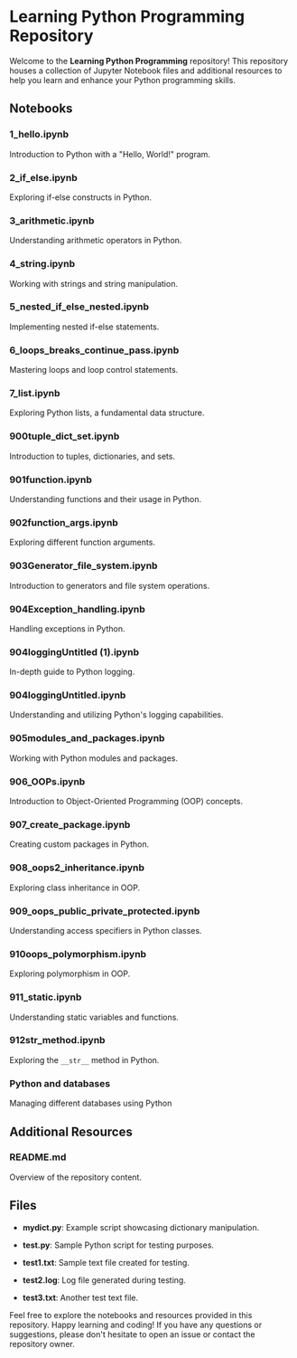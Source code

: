 # Learning Python Programming Repository

Welcome to the **Learning Python Programming** repository! This repository houses a collection of Jupyter Notebook files and additional resources to help you learn and enhance your Python programming skills.

## Notebooks

### 1_hello.ipynb
Introduction to Python with a "Hello, World!" program.

### 2_if_else.ipynb
Exploring if-else constructs in Python.

### 3_arithmetic.ipynb
Understanding arithmetic operators in Python.

### 4_string.ipynb
Working with strings and string manipulation.

### 5_nested_if_else_nested.ipynb
Implementing nested if-else statements.

### 6_loops_breaks_continue_pass.ipynb
Mastering loops and loop control statements.

### 7_list.ipynb
Exploring Python lists, a fundamental data structure.

### 900tuple_dict_set.ipynb
Introduction to tuples, dictionaries, and sets.

### 901function.ipynb
Understanding functions and their usage in Python.

### 902function_args.ipynb
Exploring different function arguments.

### 903Generator_file_system.ipynb
Introduction to generators and file system operations.

### 904Exception_handling.ipynb
Handling exceptions in Python.

### 904loggingUntitled (1).ipynb
In-depth guide to Python logging.

### 904loggingUntitled.ipynb
Understanding and utilizing Python's logging capabilities.

### 905modules_and_packages.ipynb
Working with Python modules and packages.

### 906_OOPs.ipynb
Introduction to Object-Oriented Programming (OOP) concepts.

### 907_create_package.ipynb
Creating custom packages in Python.

### 908_oops2_inheritance.ipynb
Exploring class inheritance in OOP.

### 909_oops_public_private_protected.ipynb
Understanding access specifiers in Python classes.

### 910oops_polymorphism.ipynb
Exploring polymorphism in OOP.

### 911_static.ipynb
Understanding static variables and functions.

### 912str_method.ipynb
Exploring the `__str__` method in Python.


### Python and databases
Managing different databases using Python

## Additional Resources

### README.md
Overview of the repository content.

## Files

- **mydict.py**: Example script showcasing dictionary manipulation.

- **test.py**: Sample Python script for testing purposes.

- **test1.txt**: Sample text file created for testing.

- **test2.log**: Log file generated during testing.

- **test3.txt**: Another test text file.

Feel free to explore the notebooks and resources provided in this repository. Happy learning and coding! If you have any questions or suggestions, please don't hesitate to open an issue or contact the repository owner.
